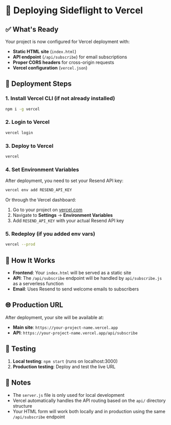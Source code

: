 # 🚀 Deploying Sideflight to Vercel

## ✅ What's Ready

Your project is now configured for Vercel deployment with:
- **Static HTML site** (`index.html`)
- **API endpoint** (`/api/subscribe`) for email subscriptions
- **Proper CORS headers** for cross-origin requests
- **Vercel configuration** (`vercel.json`)

## 🚀 Deployment Steps

### 1. Install Vercel CLI (if not already installed)
```bash
npm i -g vercel
```

### 2. Login to Vercel
```bash
vercel login
```

### 3. Deploy to Vercel
```bash
vercel
```

### 4. Set Environment Variables
After deployment, you need to set your Resend API key:

```bash
vercel env add RESEND_API_KEY
```

Or through the Vercel dashboard:
1. Go to your project on [vercel.com](https://vercel.com)
2. Navigate to **Settings** → **Environment Variables**
3. Add `RESEND_API_KEY` with your actual Resend API key

### 5. Redeploy (if you added env vars)
```bash
vercel --prod
```

## 🔧 How It Works

- **Frontend**: Your `index.html` will be served as a static site
- **API**: The `/api/subscribe` endpoint will be handled by `api/subscribe.js` as a serverless function
- **Email**: Uses Resend to send welcome emails to subscribers

## 🌐 Production URL

After deployment, your site will be available at:
- **Main site**: `https://your-project-name.vercel.app`
- **API**: `https://your-project-name.vercel.app/api/subscribe`

## 🧪 Testing

1. **Local testing**: `npm start` (runs on localhost:3000)
2. **Production testing**: Deploy and test the live URL

## 📝 Notes

- The `server.js` file is only used for local development
- Vercel automatically handles the API routing based on the `api/` directory structure
- Your HTML form will work both locally and in production using the same `/api/subscribe` endpoint
